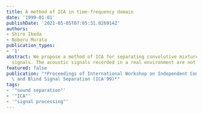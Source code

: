 ```yaml
---
title: A method of ICA in time-frequency domain
date: '1999-01-01'
publishDate: '2021-05-05T07:05:31.026914Z'
authors:
- Shiro Ikeda
- Noboru Murata
publication_types:
- '1'
abstract: We propose a method of ICA for separating convolutive mixtures of acoustic
  signals. The acoustic signals recorded in a real environment are not instantaneous  but convolutive mixtures, because of the delay and the reflections. In order to separate these signals, it is effective to transform the signals into time-frequency domain. The difficult point in these approaches is the ambiguity of the permutation and amplitude which is unavoidable in original ICA problem. Since the basic ICA approaches cannot solve these ambiguity, we need  another approach to solve them. We employed the envelopes of the signals to solve it, and have developed some algorithms. In this article, we show the outline of our orignal method, and some extensions of it. They are, the on-line version and auditory scene analysis problem.
featured: false
publication: "*Proceedings of International Workshop on Independent Component Analysis\
  \ and Blind Signal Separation (ICA'99)*"
tags:
- '"sound separation"'
- '"ICA"'
- '"signal processing"'
---
```

